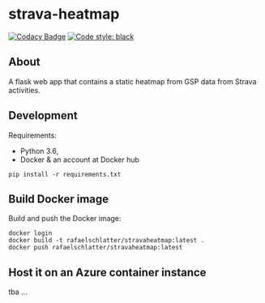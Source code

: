 # strava-heatmap
[![Codacy Badge](https://api.codacy.com/project/badge/Grade/d8aa61d5c6bd469a9e05073088d998d3)](https://www.codacy.com?utm_source=github.com&amp;utm_medium=referral&amp;utm_content=rafaelschlatter/strava-heatmap&amp;utm_campaign=Badge_Grade)
[![Code style: black](https://img.shields.io/badge/code%20style-black-000000.svg)](https://github.com/psf/black)

## About
A flask web app that contains a static heatmap from GSP data from Strava activities.

## Development
Requirements:
- Python 3.6,
- Docker & an account at Docker hub
````
pip install -r requirements.txt
````


## Build Docker image
Build and push the Docker image:
````
docker login
docker build -t rafaelschlatter/stravaheatmap:latest .
docker push rafaelschlatter/stravaheatmap:latest
````

## Host it on an Azure container instance
tba ...